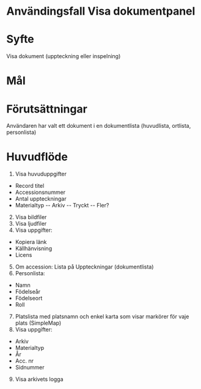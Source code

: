# Användingsfall Visa dokumentpanel
# Syfte
Visa dokument (uppteckning eller inspelning)

# Mål

# Förutsättningar
Användaren har valt ett dokument i en dokumentlista (huvudlista, ortlista, personlista)

# Huvudflöde
1. Visa huvuduppgifter
- Record titel
- Accessionsnummer 
- Antal uppteckningar
- Materialtyp
-- Arkiv
-- Tryckt
-- Fler?
2. Visa bildfiler
3. Visa ljudfiler
4. Visa uppgifter:
- Kopiera länk
- Källhänvisning
- Licens
5. Om accession: Lista på Uppteckningar (dokumentlista)
6. Personlista:
- Namn
- Födelseår
- Födelseort
- Roll
7. Platslista med platsnamn och enkel karta som visar markörer för vaje plats (SimpleMap)
8. Visa uppgifter:
- Arkiv
- Materialtyp
- År
- Acc. nr
- Sidnummer
9. Visa arkivets logga



